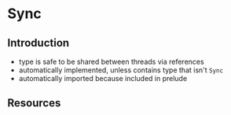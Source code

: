 # Sync



## Introduction

- type is safe to be shared between threads via references
- automatically implemented, unless contains type that isn't `Sync`
- automatically imported because included in prelude



## Resources

